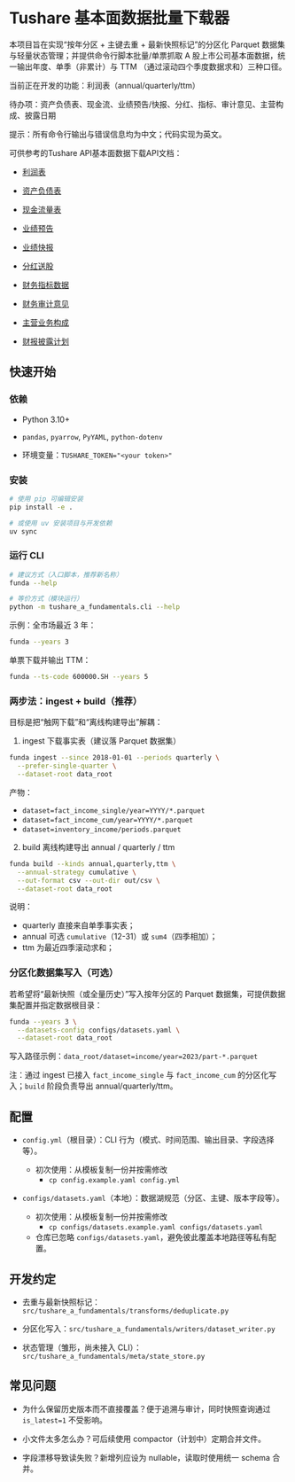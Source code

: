 # Tushare 基本面数据批量下载器

本项目旨在实现“按年分区 + 主键去重 + 最新快照标记”的分区化 Parquet 数据集与轻量状态管理；并提供命令行脚本批量/单票抓取 A 股上市公司基本面数据，统一输出年度、单季（非累计）与 TTM （通过滚动四个季度数据求和）三种口径。

当前正在开发的功能：利润表（annual/quarterly/ttm）

待办项：资产负债表、现金流、业绩预告/快报、分红、指标、审计意见、主营构成、披露日期

提示：所有命令行输出与错误信息均为中文；代码实现为英文。

可供参考的Tushare API基本面数据下载API文档：

* [利润表](https://tushare.pro/document/2?doc_id=33)

* [资产负债表](https://tushare.pro/document/2?doc_id=36)

* [现金流量表](https://tushare.pro/document/2?doc_id=44)

* [业绩预告](https://tushare.pro/document/2?doc_id=45)

* [业绩快报](https://tushare.pro/document/2?doc_id=46)

* [分红送股](https://tushare.pro/document/2?doc_id=103)

* [财务指标数据](https://tushare.pro/document/2?doc_id=79)

* [财务审计意见](https://tushare.pro/document/2?doc_id=80)

* [主营业务构成](https://tushare.pro/document/2?doc_id=81)

* [财报披露计划](https://tushare.pro/document/2?doc_id=162)

## 快速开始

### 依赖

* Python 3.10+

* `pandas`, `pyarrow`, `PyYAML`, `python-dotenv`

* 环境变量：`TUSHARE_TOKEN="<your token>"`

### 安装

```bash
# 使用 pip 可编辑安装
pip install -e .

# 或使用 uv 安装项目与开发依赖
uv sync
```

### 运行 CLI

```bash
# 建议方式（入口脚本，推荐新名称）
funda --help

# 等价方式（模块运行）
python -m tushare_a_fundamentals.cli --help
```

示例：全市场最近 3 年：

```bash
funda --years 3
```

单票下载并输出 TTM：

```bash
funda --ts-code 600000.SH --years 5
```

### 两步法：ingest + build（推荐）

目标是把“触网下载”和“离线构建导出”解耦：

1) ingest 下载事实表（建议落 Parquet 数据集）

```bash
funda ingest --since 2018-01-01 --periods quarterly \
  --prefer-single-quarter \
  --dataset-root data_root
```

产物：
- `dataset=fact_income_single/year=YYYY/*.parquet`
- `dataset=fact_income_cum/year=YYYY/*.parquet`
- `dataset=inventory_income/periods.parquet`

2) build 离线构建导出 annual / quarterly / ttm

```bash
funda build --kinds annual,quarterly,ttm \
  --annual-strategy cumulative \
  --out-format csv --out-dir out/csv \
  --dataset-root data_root
```

说明：
- quarterly 直接来自单季事实表；
- annual 可选 `cumulative`（12-31）或 `sum4`（四季相加）；
- ttm 为最近四季滚动求和；

### 分区化数据集写入（可选）

若希望将“最新快照（或全量历史）”写入按年分区的 Parquet 数据集，可提供数据集配置并指定数据根目录：

```bash
funda --years 3 \
  --datasets-config configs/datasets.yaml \
  --dataset-root data_root
```

写入路径示例：`data_root/dataset=income/year=2023/part-*.parquet`

注：通过 ingest 已接入 `fact_income_single` 与 `fact_income_cum` 的分区化写入；`build` 阶段负责导出 annual/quarterly/ttm。

## 配置

- `config.yml`（根目录）：CLI 行为（模式、时间范围、输出目录、字段选择等）。
  - 初次使用：从模板复制一份并按需修改
    - `cp config.example.yaml config.yml`

- `configs/datasets.yaml`（本地）：数据湖规范（分区、主键、版本字段等）。
  - 初次使用：从模板复制一份并按需修改
    - `cp configs/datasets.example.yaml configs/datasets.yaml`
  - 仓库已忽略 `configs/datasets.yaml`，避免彼此覆盖本地路径等私有配置。

## 开发约定

* 去重与最新快照标记：`src/tushare_a_fundamentals/transforms/deduplicate.py`

* 分区化写入：`src/tushare_a_fundamentals/writers/dataset_writer.py`

* 状态管理（雏形，尚未接入 CLI）：`src/tushare_a_fundamentals/meta/state_store.py`

## 常见问题

* 为什么保留历史版本而不直接覆盖？便于追溯与审计，同时快照查询通过 `is_latest=1` 不受影响。

* 小文件太多怎么办？可后续使用 compactor（计划中）定期合并文件。

* 字段漂移导致读失败？新增列应设为 nullable，读取时使用统一 schema 合并。

